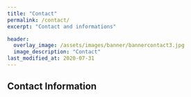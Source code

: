 ```yaml
---
title: "Contact"
permalink: /contact/
excerpt: "Contact and informations"

header:
  overlay_image: /assets/images/banner/bannercontact3.jpg
  image_description: "Contact"
last_modified_at: 2020-07-31
---
```


## Contact Information

